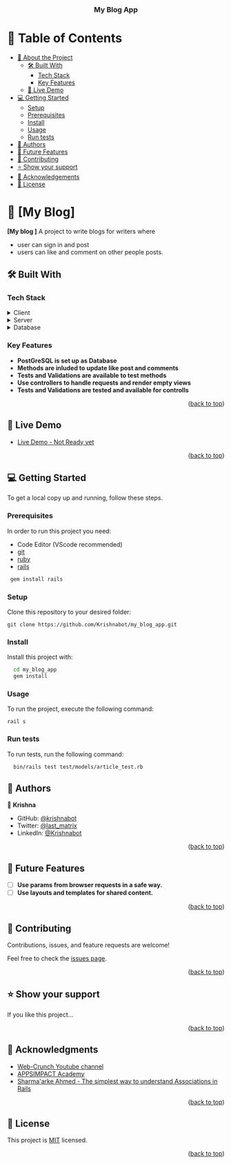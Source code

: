 <a name="readme-top"></a>

<div align="center">

  <h3><b>My Blog App</b></h3>

</div>


# 📗 Table of Contents

- [📖 About the Project](#about-project)
  - [🛠 Built With](#built-with)
    - [Tech Stack](#tech-stack)
    - [Key Features](#key-features)
  - [🚀 Live Demo](#live-demo)
- [💻 Getting Started](#getting-started)
  - [Setup](#setup)
  - [Prerequisites](#prerequisites)
  - [Install](#install)
  - [Usage](#usage)
  - [Run tests](#run-tests)
- [👥 Authors](#authors)
- [🔭 Future Features](#future-features)
- [🤝 Contributing](#contributing)
- [⭐️ Show your support](#support)
- [🙏 Acknowledgements](#acknowledgements)
- [📝 License](#license)

# 📖 [My Blog] <a name="about-project"></a>

**[My blog ]** A project to write blogs for writers where 
- user can sign in and post 
- users can like and comment on other people posts.

## 🛠 Built With <a name="built-with"></a>

### Tech Stack <a name="tech-stack"></a>

<details>
  <summary>Client</summary>
  <ul>
    <li><a href="https://reactjs.org/">React.js</a></li>
  </ul>
</details>

<details>
  <summary>Server</summary>
  <ul>
    <li><a href="https://rubyonrails.org/">Ruby On Rails</a></li>
  </ul>
</details>

<details>
<summary>Database</summary>
  <ul>
    <li><a href="https://www.postgresql.org/">PostgreSQL</a></li>
  </ul>
</details>


### Key Features <a name="key-features"></a>


- **PostGreSQL is set up as Database**
- **Methods are inluded to update like post and comments**
- **Tests and Validations are available to test methods**
- **Use controllers to handle requests and render empty views**
- **Tests and Validations are tested and available for controlls**

<p align="right">(<a href="#readme-top">back to top</a>)</p>


## 🚀 Live Demo <a name="live-demo"></a>



- [Live Demo - Not Ready yet]()

<p align="right">(<a href="#readme-top">back to top</a>)</p>


## 💻 Getting Started <a name="getting-started"></a>


To get a local copy up and running, follow these steps.

### Prerequisites

In order to run this project you need:

- Code Editor (VScode recommended)
- [git](https://git-scm.com/)
- [ruby](https://www.ruby-lang.org/en/)
- [rails](https://rubyonrails.org/)

```sh
 gem install rails
```
### Setup

Clone this repository to your desired folder:

`git clone https://github.com/Krishnabot/my_blog_app.git`

### Install

Install this project with:

```sh
  cd my_blog_app
  gem install
```

### Usage

To run the project, execute the following command:

`rail s`

### Run tests

To run tests, run the following command:


```sh
  bin/rails test test/models/article_test.rb
```

## 👥 Authors <a name="authors"></a>


👤 **Krishna**

- GitHub: [@krishnabot](https://github.com/Krishnabot)
- Twitter: [@last_matrix](https://twitter.com/last_matrix)
- LinkedIn: [@Krishnabot](https://www.linkedin.com/in/krishnabot/)


<p align="right">(<a href="#readme-top">back to top</a>)</p>


## 🔭 Future Features <a name="future-features"></a>


- [ ] **Use params from browser requests in a safe way.**
- [ ] **Use layouts and templates for shared content.**

<p align="right">(<a href="#readme-top">back to top</a>)</p>


## 🤝 Contributing <a name="contributing"></a>

Contributions, issues, and feature requests are welcome!

Feel free to check the [issues page](https://github.com/Krishnabot/my_blog_app/issues).

<p align="right">(<a href="#readme-top">back to top</a>)</p>


## ⭐️ Show your support <a name="support"></a>

If you like this project...

<p align="right">(<a href="#readme-top">back to top</a>)</p>


## 🙏 Acknowledgments <a name="acknowledgements"></a>

- [Web-Crunch Youtube channel](https://www.youtube.com/watch?v=5mhuNSkV_vQ&t=584s&ab_channel=Web-Crunch)
- [APPSIMPACT Academy](https://www.youtube.com/watch?v=MLh85ol59nY&t=888s&ab_channel=APPSIMPACTAcademy)
- [Sharma'arke Ahmed - The simplest way to understand Associations in Rails](https://medium.com/swlh/the-simplest-way-to-understand-associations-in-rails-dc03cfe067f2)

<p align="right">(<a href="#readme-top">back to top</a>)</p>

## 📝 License <a name="license"></a>

This project is [MIT](./MIT.md) licensed.


<p align="right">(<a href="#readme-top">back to top</a>)</p>
